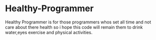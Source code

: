 # Healthy-Programmer
Healthy Programmer is for those programmers whos set all time and not care about there health so i hope this code will remain them to drink water,eyes exercise and physical activities.
